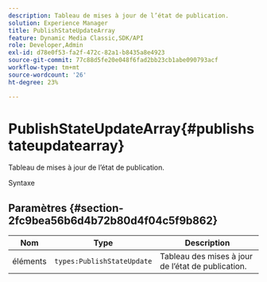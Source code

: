 ```yaml
---
description: Tableau de mises à jour de l’état de publication.
solution: Experience Manager
title: PublishStateUpdateArray
feature: Dynamic Media Classic,SDK/API
role: Developer,Admin
exl-id: d78e0f53-fa2f-472c-82a1-b8435a8e4923
source-git-commit: 77c88d5fe20e048f6fad2bb23cb1abe090793acf
workflow-type: tm+mt
source-wordcount: '26'
ht-degree: 23%

---
```


# PublishStateUpdateArray{#publishstateupdatearray}

Tableau de mises à jour de l’état de publication.

Syntaxe

## Paramètres {#section-2fc9bea56b6d4b72b80d4f04c5f9b862}

| Nom | Type | Description |
|---|---|---|
| éléments | `types:PublishStateUpdate` | Tableau des mises à jour de l’état de publication. |
